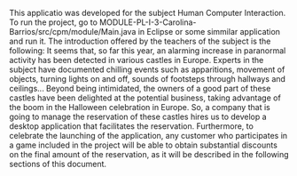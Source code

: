 This applicatio was developed for the subject Human Computer Interaction. To run the project, go to MODULE-PL-I-3-Carolina-Barrios/src/cpm/module/Main.java in Eclipse or some simmilar application and run it.
The introduction offered by the teachers of the subject is the following:
It seems that, so far this year, an alarming increase in paranormal activity has been detected in various
castles in Europe. Experts in the subject have documented chilling events such as apparitions, movement
of objects, turning lights on and off, sounds of footsteps through hallways and ceilings...
Beyond being intimidated, the owners of a good part of these castles have been delighted at the potential
business, taking advantage of the boom in the Halloween celebration in Europe. So, a company that is
going to manage the reservation of these castles hires us to develop a desktop application that facilitates
the reservation. Furthermore, to celebrate the launching of the application, any customer who participates
in a game included in the project will be able to obtain substantial discounts on the final amount of the
reservation, as it will be described in the following sections of this document.
